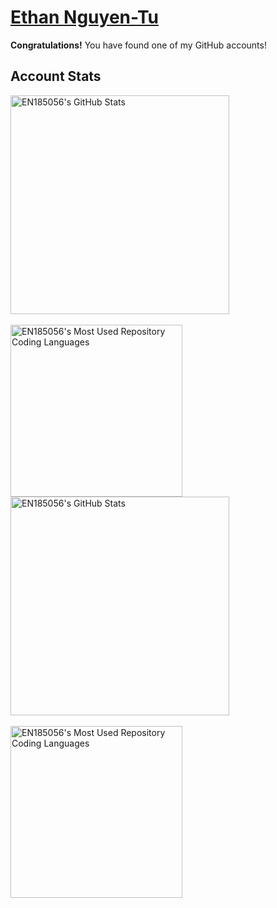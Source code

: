 # [Ethan Nguyen-Tu](https://github.com/EthanNguyen-Tu)

**Congratulations!** You have found one of my GitHub accounts!

## Account Stats
<!-- Dark Mode -->
<a href="https://github.com/EN185056#gh-dark-mode-only">
  <!-- Profile Stats -->
  <img align="center" width="350px" src="https://github-readme-stats.vercel.app/api?username=EN185056&show_icons=true&theme=dark#gh-dark-mode-only" alt="EN185056's GitHub Stats" />
  <br></br>
  <!-- Language Stats -->
  <img align="center" width="275px" src="https://github-readme-stats.vercel.app/api/top-langs/?username=EN185056&layout=compact&theme=dark#gh-dark-mode-only" alt="EN185056's Most Used Repository Coding Languages" />
</a>

<!-- Light Mode -->
<a href="https://github.com/EN185056#gh-light-mode-only">
  <!-- Profile Stats -->
  <img align="center" width="350px" src="https://github-readme-stats.vercel.app/api?username=EN185056&show_icons=true&theme=light#gh-light-mode-only" alt="EN185056's GitHub Stats" />
  <br></br>
  <!-- Language Stats -->
  <img align="center" width="275px" src="https://github-readme-stats.vercel.app/api/top-langs/?username=EN185056&layout=compact&theme=light#gh-light-mode-only" alt="EN185056's Most Used Repository Coding Languages" />
</a>
